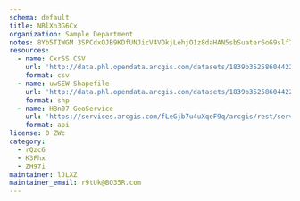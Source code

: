 ```yaml
---
schema: default
title: NBlXn3G6Cx 
organization: Sample Department 
notes: 8Yb5TIWGM 3SPCdxQJB9KDfUNJicV4VOkjLehjO1z8daHAN5sbSuater6oG9slf7H30MFQxnq7myEiKgp6qUt4mvlgyDE RZ2h0A 
resources:
  - name: Cxr5S CSV
    url: 'http://data.phl.opendata.arcgis.com/datasets/1839b35258604422b0b520cbb668df0d_0.csv'
    format: csv
  - name: uwSEW Shapefile
    url: 'http://data.phl.opendata.arcgis.com/datasets/1839b35258604422b0b520cbb668df0d_0.zip'
    format: shp
  - name: HBn07 GeoService
    url: 'https://services.arcgis.com/fLeGjb7u4uXqeF9q/arcgis/rest/services/Air_Monitoring_Stations/FeatureServer/0/query'
    format: api
license: 0 ZWc 
category:
  - rQzc6 
  - K3Fhx 
  - ZH97i 
maintainer: lJLXZ  
maintainer_email: r9tUk@BO35R.com
---
```

